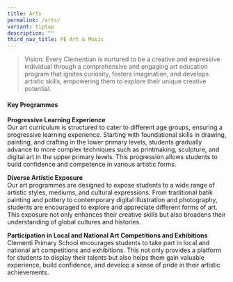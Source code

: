 ```yaml
---
title: Arts
permalink: /arts/
variant: tiptap
description: ""
third_nav_title: PE Art & Music
---
```

<blockquote>
<p>Vision: Every Clementian is nurtured to be a creative and expressive individual
through a comprehensive and engaging art education program that ignites
curiosity, fosters imagination, and develops artistic skills, empowering
them to explore their unique creative potential.</p>
</blockquote>
<h4>Key Programmes</h4>
<p><strong>Progressive Learning Experience</strong>
<br>Our art curriculum is structured to cater to different age groups, ensuring
a progressive learning experience. Starting with foundational skills in
drawing, painting, and crafting in the lower primary levels, students gradually
advance to more complex techniques such as printmaking, sculpture, and
digital art in the upper primary levels. This progression allows students
to build confidence and competence in various artistic forms.</p>
<p><strong>Diverse Artistic Exposure</strong>
<br>Our art programmes are designed to expose students to a wide range of
artistic styles, mediums, and cultural expressions. From traditional batik
painting and pottery to contemporary digital illustration and photography,
students are encouraged to explore and appreciate different forms of art.
This exposure not only enhances their creative skills but also broadens
their understanding of global cultures and histories.</p>
<p><strong>Participation in Local and National Art Competitions and Exhibitions </strong>
<br>Clementi Primary School encourages students to take part in local and
national art competitions and exhibitions. This not only provides a platform
for students to display their talents but also helps them gain valuable
experience, build confidence, and develop a sense of pride in their artistic
achievements.</p>